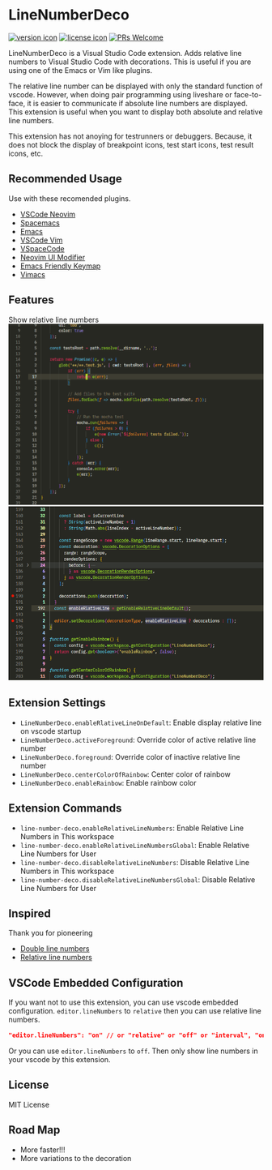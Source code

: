 # LineNumberDeco

[![version icon](https://shields.io/visual-studio-marketplace/v/ShortArrow.line-number-deco)](https://marketplace.visualstudio.com/items?itemName=ShortArrow.line-number-deco)
[![license icon](https://shields.io/github/license/ShortArrow/line_number_deco)](https://github.com/ShortArrow/line_number_deco/blob/main/LICENSE)
[![PRs Welcome](https://img.shields.io/badge/PRs-welcome-blueviolet.svg)](https://github.com/ShortArrow/line_number_deco/pulls)

LineNumberDeco is a Visual Studio Code extension.
Adds relative line numbers to Visual Studio Code with decorations.
This is useful if you are using one of the Emacs or Vim like plugins.

The relative line number can be displayed with only the standard function of vscode. However, when doing pair programming using liveshare or  face-to-face, it is easier to communicate if absolute line numbers are displayed. This extension is useful when you want to display both absolute and relative line numbers.

This extension has not anoying for testrunners or debuggers.
Because, it does not block the display of breakpoint icons, test start icons, test result icons, etc.

## Recommended Usage

Use with these recomended plugins.

- [VSCode Neovim](https://marketplace.visualstudio.com/items?itemName=asvetliakov.vscode-neovim)
- [Spacemacs](https://marketplace.visualstudio.com/items?itemName=cometeer.spacemacs)
- [Emacs](https://marketplace.visualstudio.com/items?itemName=vscodeemacs.emacs)
- [VSCode Vim](https://marketplace.visualstudio.com/items?itemName=vscodevim.vim)
- [VSpaceCode](https://marketplace.visualstudio.com/items?itemName=VSpaceCode.vspacecode)
- [Neovim UI Modifier](https://marketplace.visualstudio.com/items?itemName=JulianIaquinandi.nvim-ui-modifier)
- [Emacs Friendly Keymap](https://marketplace.visualstudio.com/items?itemName=lfs.vscode-emacs-friendly)
- [Vimacs](https://marketplace.visualstudio.com/items?itemName=migrs.vimacs)

## Features

Show relative line numbers
![visual representation of the action](./images/Animation.gif)
![stative image](./images/static_image.png)

## Extension Settings

- `LineNumberDeco.enableRlativeLineOnDefault`: Enable display relative line on vscode startup
- `LineNumberDeco.activeForeground`: Override color of active relative line number
- `LineNumberDeco.foreground`: Override color of inactive relative line number
- `LineNumberDeco.centerColorOfRainbow`: Center color of rainbow
- `LineNumberDeco.enableRainbow`: Enable rainbow color

## Extension Commands

- `line-number-deco.enableRelativeLineNumbers`: Enable Relative Line Numbers in This workspace
- `line-number-deco.enableRelativeLineNumbersGlobal`: Enable Relative Line Numbers for User
- `line-number-deco.disableRelativeLineNumbers`: Disable Relative Line Numbers in This workspace
- `line-number-deco.disableRelativeLineNumbersGlobal`: Disable Relative Line Numbers for User

## Inspired

Thank you for pioneering

- [Double line numbers](https://marketplace.visualstudio.com/items?itemName=slhsxcmy.vscode-double-line-numbers)
- [Relative line numbers](https://marketplace.visualstudio.com/items?itemName=extr0py.vscode-relative-line-numbers)

## VSCode Embedded Configuration

If you want not to use this extension, you can use vscode embedded configuration.
`editor.lineNumbers` to `relative` then you can use relative line numbers.

```json
"editor.lineNumbers": "on" // or "relative" or "off" or "interval", "on" is default
```

Or you can use `editor.lineNumbers` to `off`.
Then only show line numbers in your vscode by this extension.

## License

MIT License

## Road Map

- More faster!!!
- More variations to the decoration
